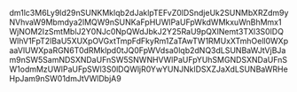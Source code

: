 dm1lc3M6Ly9ld29nSUNKMklqb2dJaklpTEFvZ0lDSndjeUk2SUNMbXRZdm9yNVhvaW9Mbmdya2lMQW9nSUNKaFpHUWlPaUFpWkdWMkxuWnBhMmx1WjNOM2IzSmtMblJ2Y0NJc0NpQWdJbkJ2Y25RaU9pQXlNemt3TXl3S0lDQWlhV1FpT2lBaU5XUXpOVGxtTmpFdFkyRm1ZaTAwTW1RMUxXTmhOell0WXpaaVlUWXpaRGN6T0dRMklpd0tJQ0FpWVdsa0lqb2dNQ3dLSUNBaWJtVjBJam9nSW5SamNDSXNDaUFnSW5SNWNHVWlPaUFpYUhSMGNDSXNDaUFnSW1odmMzUWlPaUFpSWl3S0lDQWljR0YwYUNJNklDSXZJaXdLSUNBaWRHeHpJam9nSW01dmJtVWlDbjA9
